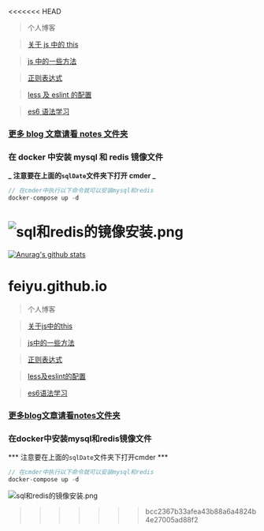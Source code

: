 <<<<<<< HEAD
> 个人博客

> [关于 js 中的 this](https://github.com/feiyuWeb/Blog/blob/master/notes/%E5%85%B3%E4%BA%8Ejs%E4%B8%AD%E7%9A%84this.md)

> [js 中的一些方法](https://github.com/feiyuWeb/Blog/blob/master/notes/js%E4%B8%AD%E7%9A%84%E4%B8%80%E4%BA%9B%E6%96%B9%E6%B3%95.md)

> [正则表达式](https://github.com/feiyuWeb/Blog/blob/master/notes/%E6%AD%A3%E5%88%99%E8%A1%A8%E8%BE%BE%E5%BC%8F.md)

> [less 及 eslint 的配置](https://github.com/feiyuWeb/Blog/blob/master/notes/%E5%9C%A8less%E4%B8%AD%E6%B7%BB%E5%8A%A0lessModule%E9%85%8D%E7%BD%AE.md)

> [es6 语法学习](https://github.com/feiyuWeb/Blog/blob/master/notes/es6%E5%AD%A6%E4%B9%A0%E7%AC%94%E8%AE%B0.md)

### [更多 blog 文章请看 notes 文件夹](https://github.com/feiyuWeb/Blog/tree/master/notes)

### 在 docker 中安装 mysql 和 redis 镜像文件

**_ 注意要在上面的`sqlDate`文件夹下打开 cmder _**

```js
// 在cmder中执行以下命令就可以安装mysql和redis
docker-compose up -d
```

![sql和redis的镜像安装.png](https://i.loli.net/2020/10/21/8flR1wAZKpdFDhr.png)
=======
[![Anurag's github stats](https://github-readme-stats.vercel.app/api?username=feiyuWeb)](https://github.com/feiyuWeb/github-readme-stats)


# feiyu.github.io
>个人博客

> [关于js中的this](https://github.com/feiyuWeb/Blog/blob/master/notes/%E5%85%B3%E4%BA%8Ejs%E4%B8%AD%E7%9A%84this.md)  

> [js中的一些方法](https://github.com/feiyuWeb/Blog/blob/master/notes/js%E4%B8%AD%E7%9A%84%E4%B8%80%E4%BA%9B%E6%96%B9%E6%B3%95.md)  

> [正则表达式](https://github.com/feiyuWeb/Blog/blob/master/notes/%E6%AD%A3%E5%88%99%E8%A1%A8%E8%BE%BE%E5%BC%8F.md)  

> [less及eslint的配置](https://github.com/feiyuWeb/Blog/blob/master/notes/%E5%9C%A8less%E4%B8%AD%E6%B7%BB%E5%8A%A0lessModule%E9%85%8D%E7%BD%AE.md)

> [es6语法学习](https://github.com/feiyuWeb/Blog/blob/master/notes/es6%E5%AD%A6%E4%B9%A0%E7%AC%94%E8%AE%B0.md)

### [更多blog文章请看notes文件夹](https://github.com/feiyuWeb/Blog/tree/master/notes)


### 在docker中安装mysql和redis镜像文件
*** 注意要在上面的`sqlDate`文件夹下打开cmder ***

```js
// 在cmder中执行以下命令就可以安装mysql和redis
docker-compose up -d
```

![sql和redis的镜像安装.png](https://i.loli.net/2020/10/21/8flR1wAZKpdFDhr.png)


>>>>>>> bcc2367b33afea43b88a6a4824b4e27005ad88f2
